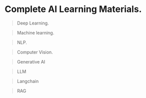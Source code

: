 # Complete AI Learning Materials.

 > Deep Learning.

 > Machine learning.

 > NLP.

 > Computer Vision.

 > Generative AI
 
 > LLM

 > Langchain 

 >  RAG

